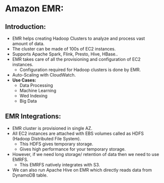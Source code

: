 # Amazon EMR:

## Introduction:

- EMR helps creating Hadoop Clusters to analyze and process vast amount of data.
- The cluster can be made of 100s of EC2 instances.
- Supports Apache Spark, Flink, Presto, Hive, HBase..
- EMR takes care of all the provisioning and configuration of EC2 instances.
  - Configuration required for Hadoop clusters is done by EMR.
- Auto-Scaling with CloudWatch.
- **Use Cases:**
  - Data Processing
  - Machine Learning
  - Wed Indexing
  - Big Data

## EMR Integrations:

- EMR cluster is provisioned in single AZ.
- All EC2 instances are attached with EBS volumes called as HDFS (Hadoop Distributed File System).
  - This HDFS gives temporary storage.
  - Gives high performance for your temporary storage.
- However, if we need long storage/ retention of data then we need to use EMRFS.
  - This EMRFS natively integrates with S3.
- We can also run Apache Hive on EMR which directly reads data from DynamoDB table.